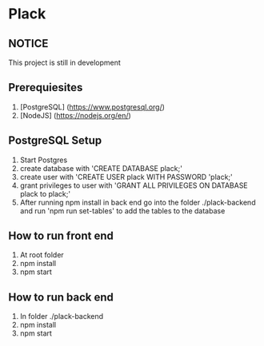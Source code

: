 # Plack

NOTICE
--------------
This project is still in development


Prerequiesites
--------------
1. [PostgreSQL] (https://www.postgresql.org/)
2. [NodeJS] (https://nodejs.org/en/)

PostgreSQL Setup
--------------
1. Start Postgres
2. create database with 'CREATE DATABASE plack;'
3. create user with 'CREATE USER plack WITH PASSWORD 'plack;'
4. grant privileges to user with 'GRANT ALL PRIVILEGES ON DATABASE plack to plack;'
5. After running npm install in back end go into the folder ./plack-backend and run 'npm run set-tables' to add the tables to the database

## How to run front end
1. At root folder
2. npm install
3. npm start

## How to run back end
1. In folder  ./plack-backend
2. npm install
3. npm start
